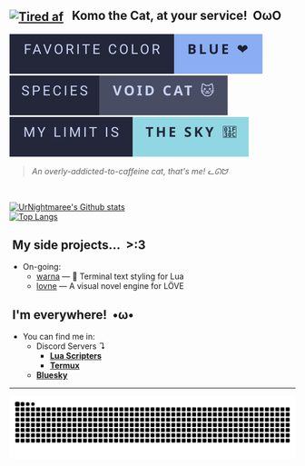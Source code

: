 ## [<img src="./assets/cat.png" width="80" heigth="80" align="center" alt="Tired af">](https://www.instagram.com/reel/C0HxKMBNyvy/)&nbsp;&nbsp;&nbsp;**Komo the Cat, at your service! &nbsp;OωO**

![Favorite Color](./assets/badge-color.svg)&nbsp;&nbsp;![Species](./assets/badge-void-cat.svg)&nbsp;&nbsp;![Sky](./assets/badge-sky.svg)
<br>

>
> *An overly-addicted-to-caffeine cat, that's me! ᓚᘏᗢ*
>

<br>
<div align="top">

[![UrNightmaree's Github stats](https://github-readme-stats.vercel.app/api?username=komothecat&show_icons=true&bg_color=24273a&text_color=cad3f5&icon_color=f5a97f&title_color=8aadf4)](https://github.com/anuraghazra/github-readme-stats)<br>
[![Top Langs](https://github-readme-stats.vercel.app/api/top-langs/?username=komothecat&bg_color=24273a&text_color=cad3f5&icon_color=f5a97f&title_color=8aadf4)](https://github.com/anuraghazra/github-readme-stats)

</div>

## &nbsp;**My side projects... &nbsp;>:3**

* On-going:
  * [warna](https://github.com/komothecat/warna) — 🎨 Terminal text styling for Lua
  * [lovne](https://github.com/komothecat/lovne) — A visual novel engine for LÖVE

## &nbsp;**I'm everywhere! &nbsp;•ω•**
* You can find me in:
   * Discord Servers ↴<br>
      * [**Lua Scripters**](https://discord.gg/7wu7ZsW)
      * [**Termux**](https://discord.gg/HXpF69X)
   * [**Bluesky**](https://bsky.app/profile/komothecat.bsky.social)

<hr style="heigth:10px">

<div align="center">
<picture>
  <source media="(prefers-color-scheme: dark)" srcset="https://github.com/komothecat/komothecat/raw/output/github-contribution-grid-snake-dark.svg" />
  <source media="(prefers-color-scheme: light)" srcset="https://github.com/komothecat/komothecat/raw/output/github-contribution-grid-snake.svg" />
  <img alt="github-snake" src="https://github.com/komothecat/komothecat/raw/output/github-contribution-grid-snake.svg" />
</picture>
</div>
